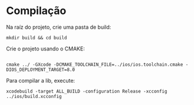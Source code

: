 # Compilação

Na raíz do projeto, crie uma pasta de build:

```
mkdir build && cd build
```
Crie o projeto usando o CMAKE:

```

cmake ../ -GXcode -DCMAKE_TOOLCHAIN_FILE=../ios/ios.toolchain.cmake -DIOS_DEPLOYMENT_TARGET=8.0

```

Para compilar a lib, execute:

```
xcodebuild -target ALL_BUILD -configuration Release -xcconfig ../ios/build.xcconfig
```

